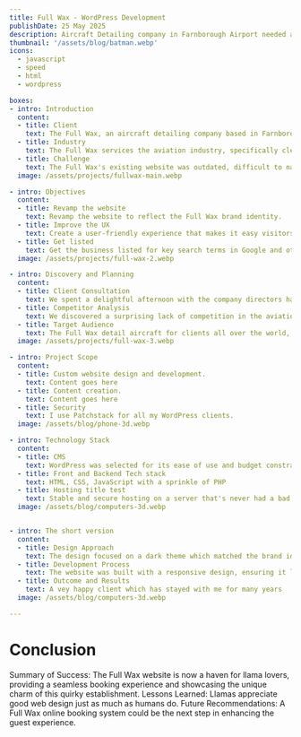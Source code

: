 ```yaml
---
title: Full Wax - WordPress Development
publishDate: 25 May 2025
description: Aircraft Detailing company in Farnborough Airport needed a boost.
thumbnail: '/assets/blog/batman.webp'
icons:
  - javascript
  - speed
  - html
  - wordpress

boxes:
- intro: Introduction
  content:
  - title: Client
    text: The Full Wax, an aircraft detailing company based in Farnborough Airport.
  - title: Industry
    text: The Full Wax services the aviation industry, specifically cleaning and detailing.
  - title: Challenge
    text: The Full Wax's existing website was outdated, difficult to navigate, and failed to capture the brand identity of this established business.
  image: /assets/projects/fullwax-main.webp

- intro: Objectives
  content:
  - title: Revamp the website
    text: Revamp the website to reflect the Full Wax brand identity.
  - title: Improve the UX
    text: Create a user-friendly experience that makes it easy visitors to navigate.
  - title: Get listed
    text: Get the business listed for key search terms in Google and other relevant search engines.
  image: /assets/projects/full-wax-2.webp

- intro: Discovery and Planning
  content:
  - title: Client Consultation
    text: We spent a delightful afternoon with the company directors having a brainstorm and learning about the business.
  - title: Competitor Analysis
    text: We discovered a surprising lack of competition in the aviation detailing industry.
  - title: Target Audience
    text: The Full Wax detail aircraft for clients all over the world, it is a mix of private clients and corporate clients.
  image: /assets/projects/full-wax-3.webp

- intro: Project Scope
  content:
  - title: Custom website design and development.
    text: Content goes here
  - title: Content creation.
    text: Content goes here
  - title: Security
    text: I use Patchstack for all my WordPress clients.
  image: /assets/blog/phone-3d.webp

- intro: Technology Stack
  content:
  - title: CMS
    text: WordPress was selected for its ease of use and budget constraints. We used a page builder (Beaver )
  - title: Front and Backend Tech stack
    text: HTML, CSS, JavaScript with a sprinkle of PHP
  - title: Hosting title test
    text: Stable and secure hosting on a server that's never had a bad hair day
  image: /assets/blog/computers-3d.webp


- intro: The short version
  content: 
  - title: Design Approach
    text: The design focused on a dark theme which matched the brand identity.
  - title: Development Process
    text: The website was built with a responsive design, ensuring it looked fabulous on all devices, from desktop computers to tablets.
  - title: Outcome and Results
    text: A vey happy client which has stayed with me for many years
  image: /assets/blog/computers-3d.webp

---
```




# Conclusion

Summary of Success: The Full Wax website is now a haven for llama lovers, providing a seamless booking experience and showcasing the unique charm of this quirky establishment.
Lessons Learned: Llamas appreciate good web design just as much as humans do.
Future Recommendations: A Full Wax online booking system could be the next step in enhancing the guest experience.


